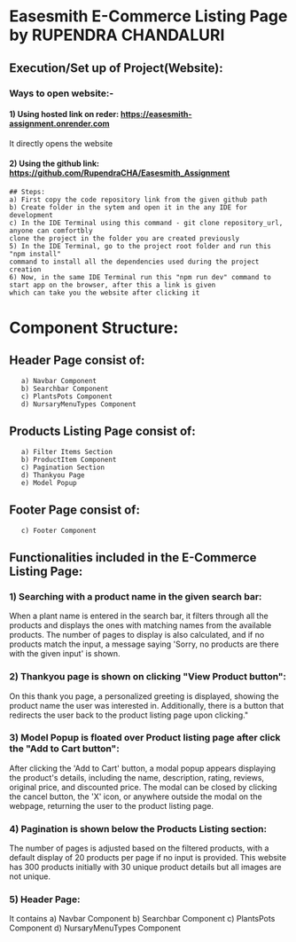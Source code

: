 # Easesmith E-Commerce Listing Page by RUPENDRA CHANDALURI


## Execution/Set up of Project(Website):
  ### Ways to open website:-
  #### 1) Using hosted link on reder: https://easesmith-assignment.onrender.com
  It directly opens the website
  #### 2) Using the github link: https://github.com/RupendraCHA/Easesmith_Assignment
    ## Steps:
    a) First copy the code repository link from the given github path
    b) Create folder in the sytem and open it in the any IDE for development
    c) In the IDE Terminal using this command - git clone repository_url, anyone can comfortbly 
    clone the project in the folder you are created previously
    5) In the IDE Terminal, go to the project root folder and run this "npm install"
    command to install all the dependencies used during the project creation
    6) Now, in the same IDE Terminal run this "npm run dev" command to start app on the browser, after this a link is given 
    which can take you the website after clicking it

# Component Structure:
  ## Header Page consist of:
       a) Navbar Component
       b) Searchbar Component
       c) PlantsPots Component
       d) NursaryMenuTypes Component
  ## Products Listing Page consist of:
       a) Filter Items Section
       b) ProductItem Component
       c) Pagination Section
       d) Thankyou Page
       e) Model Popup
  ## Footer Page consist of:
       c) Footer Component

## Functionalities included in the E-Commerce Listing Page:
  ### 1) Searching with a product name in the given search bar:
  When a plant name is entered in the search bar, it filters through all the products and displays the ones with matching names from the available products.            The number of pages to display is also calculated, and if no products match the input, a message saying 'Sorry, no products are there with the given input' is shown.

  ### 2) Thankyou page is shown on clicking "View Product button":
  On this thank you page, a personalized greeting is displayed, showing the product name the user was interested in. 
  Additionally, there is a button that redirects the user back to the product listing page upon clicking."

  ### 3) Model Popup is floated over Product listing page after click the "Add to Cart button":
  After clicking the 'Add to Cart' button, a modal popup appears displaying the product's details, including the name, description, rating, reviews, original         price, and discounted price. The modal can be closed by clicking the cancel button, the 'X' icon, or anywhere outside the modal on the webpage, returning the       user to the product listing page.

  ### 4) Pagination is shown below the Products Listing section:
  The number of pages is adjusted based on the filtered products, with a default display of 20 products per page if no input is provided.
  This website has 300 products initially with 30 unique product details but all images are not unique.

  ### 5) Header Page:
  It contains a) Navbar Component
       b) Searchbar Component
       c) PlantsPots Component
       d) NursaryMenuTypes Component
  

